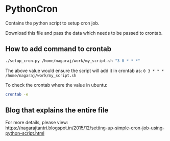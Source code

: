 # PythonCron
Contains the python script to setup cron job.

Download this file and pass the data which needs to be passed to crontab.

## How to add command to crontab

```sh
./setup_cron.py /home/nagaraj/work/my_script.sh "3 0 * * *"
```

The above value would ensure the script will add it in crontab as:
```0 3 * * * /home/nagaraj/work/my_script.sh```

To check the crontab where the value in ubuntu:
```sh
crontab -e
```

## Blog that explains the entire file
For more details, please view:
https://nagarajtantri.blogspot.in/2015/12/setting-up-simple-cron-job-using-python-script.html
